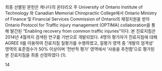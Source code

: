 최종 선별된 문헌은 캐나다의 온타리오 주 University of Ontario Institute of Technology 와 Canadian Memorial Chiropractic College에서 Ontario Ministry of Finance 및 Financial Services Commission of Ontario의 재정지원을 받아 Ontario Protocol for Traffic injury management (OPTIMA) collaboration을 통해 발간된 “Enabling recovery from common traffic injuries”이다. 본 진료지침은 2014년 4월까지 검색된 연구를 기반으로 개발되었다.
4명의 평가자가 진료지침에 대해 AGREE II를 이용하여 진료지침 질평가를 수행하였고, 질평가 영역 중 ‘개발의 엄격성’ 영역의 표준점수가 50% 이상이며 ‘전반적 평가’ 영역에서 ‘사용을 추천함’으로 평가된 본 진료지침을 최종 선정하였다 (1).

<PAGE>14